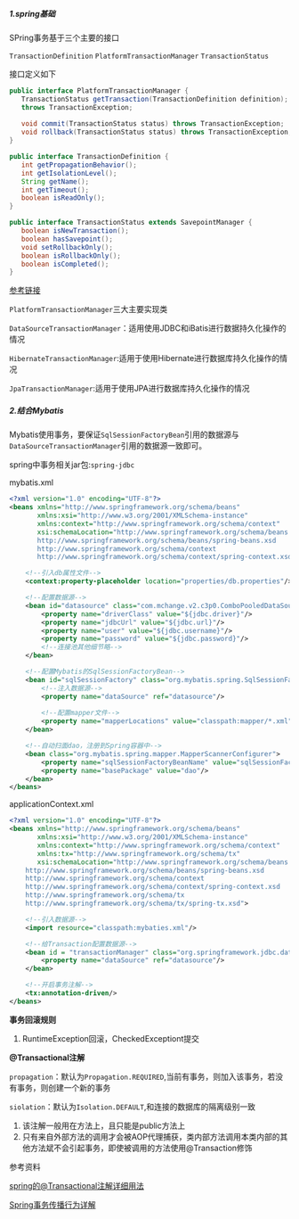 ##### 1.spring基础

SPring事务基于三个主要的接口

`TransactionDefinition`  `PlatformTransactionManager` `TransactionStatus`

接口定义如下

```java
public interface PlatformTransactionManager {
   TransactionStatus getTransaction(TransactionDefinition definition);
   throws TransactionException;
   
   void commit(TransactionStatus status) throws TransactionException;
   void rollback(TransactionStatus status) throws TransactionException;
}

public interface TransactionDefinition {
   int getPropagationBehavior();
   int getIsolationLevel();
   String getName();
   int getTimeout();
   boolean isReadOnly();
}

public interface TransactionStatus extends SavepointManager {
   boolean isNewTransaction();
   boolean hasSavepoint();
   void setRollbackOnly();
   boolean isRollbackOnly();
   boolean isCompleted();
}
```

[参考链接](https://www.ibm.com/developerworks/cn/education/opensource/os-cn-spring-trans/index.html)

`PlatformTransactionManager`三大主要实现类

`DataSourceTransactionManager`：适用使用JDBC和iBatis进行数据持久化操作的情况

`HibernateTransactionManager`:适用于使用Hibernate进行数据库持久化操作的情况

`JpaTransactionManager`:适用于使用JPA进行数据库持久化操作的情况



##### 2.结合Mybatis

Mybatis使用事务，要保证`SqlSessionFactoryBean`引用的数据源与`DataSourceTransactionManager`引用的数据源一致即可。

spring中事务相关jar包:`spring-jdbc`

mybatis.xml

```xml
<?xml version="1.0" encoding="UTF-8"?>
<beans xmlns="http://www.springframework.org/schema/beans"
       xmlns:xsi="http://www.w3.org/2001/XMLSchema-instance"
       xmlns:context="http://www.springframework.org/schema/context"
       xsi:schemaLocation="http://www.springframework.org/schema/beans
       http://www.springframework.org/schema/beans/spring-beans.xsd
       http://www.springframework.org/schema/context
       http://www.springframework.org/schema/context/spring-context.xsd">

    <!--引入db属性文件-->
    <context:property-placeholder location="properties/db.properties"/>

    <!--配置数据源-->
    <bean id="datasource" class="com.mchange.v2.c3p0.ComboPooledDataSource">
        <property name="driverClass" value="${jdbc.driver}"/>
        <property name="jdbcUrl" value="${jdbc.url}"/>
        <property name="user" value="${jdbc.username}"/>
        <property name="password" value="${jdbc.password}"/>
        <!--连接池其他细节略-->
    </bean>

    <!--配置Mybatis的SqlSessionFactoryBean-->
    <bean id="sqlSessionFactory" class="org.mybatis.spring.SqlSessionFactoryBean">
        <!--注入数据源-->
        <property name="dataSource" ref="datasource"/>
      
        <!--配置mapper文件-->
        <property name="mapperLocations" value="classpath:mapper/*.xml"/>
    </bean>

    <!--自动扫面dao，注册到Spring容器中-->
    <bean class="org.mybatis.spring.mapper.MapperScannerConfigurer">
        <property name="sqlSessionFactoryBeanName" value="sqlSessionFactory"/>
        <property name="basePackage" value="dao"/>
    </bean>
</beans>
```

applicationContext.xml

```xml
<?xml version="1.0" encoding="UTF-8"?>
<beans xmlns="http://www.springframework.org/schema/beans"
       xmlns:xsi="http://www.w3.org/2001/XMLSchema-instance"
       xmlns:context="http://www.springframework.org/schema/context"
       xmlns:tx="http://www.springframework.org/schema/tx"
       xsi:schemaLocation="http://www.springframework.org/schema/beans
	http://www.springframework.org/schema/beans/spring-beans.xsd
	http://www.springframework.org/schema/context
	http://www.springframework.org/schema/context/spring-context.xsd
	http://www.springframework.org/schema/tx
	http://www.springframework.org/schema/tx/spring-tx.xsd">

  	<!--引入数据源-->
    <import resource="classpath:mybaties.xml"/>

    <!--给Transaction配置数据源-->
    <bean id = "transactionManager" class="org.springframework.jdbc.datasource.DataSourceTransactionManager">
        <property name="dataSource" ref="datasource"/>
    </bean>

    <!--开启事务注解-->
    <tx:annotation-driven/>
</beans>

```

**事务回滚规则**

1. RuntimeException回滚，CheckedExceptiont提交

**@Transactional注解**

`propagation`：默认为`Propagation.REQUIRED`,当前有事务，则加入该事务，若没有事务，则创建一个新的事务

`siolation`：默认为`Isolation.DEFAULT`,和连接的数据库的隔离级别一致

1. 该注解一般用在方法上，且只能是public方法上
2. 只有来自外部方法的调用才会被AOP代理捕获，类内部方法调用本类内部的其他方法斌不会引起事务，即使被调用的方法使用@Transaction修饰



参考资料

[spring的@Transactional注解详细用法](https://www.cnblogs.com/yepei/p/4716112.html)

[Spring事务传播行为详解](https://segmentfault.com/a/1190000013341344)